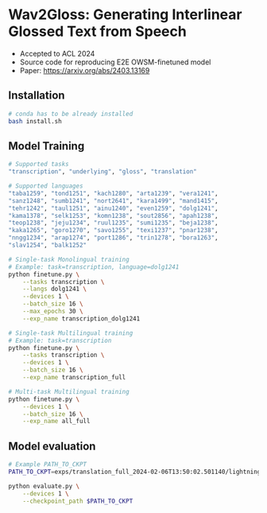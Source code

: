 # Wav2Gloss: Generating Interlinear Glossed Text from Speech
- Accepted to ACL 2024
- Source code for reproducing E2E OWSM-finetuned model
- Paper: https://arxiv.org/abs/2403.13169

## Installation
```sh
# conda has to be already installed
bash install.sh
```

## Model Training
```sh
# Supported tasks
"transcription", "underlying", "gloss", "translation"

# Supported languages
"taba1259", "tond1251", "kach1280", "arta1239", "vera1241",
"sanz1248", "sumb1241", "nort2641", "kara1499", "mand1415",
"tehr1242", "taul1251", "ainu1240", "even1259", "dolg1241",
"kama1378", "selk1253", "komn1238", "sout2856", "apah1238",
"teop1238", "jeju1234", "ruul1235", "sumi1235", "beja1238",
"kaka1265", "goro1270", "savo1255", "texi1237", "pnar1238",
"nngg1234", "arap1274", "port1286", "trin1278", "bora1263",
"slav1254", "balk1252"

# Single-task Monolingual training
# Example: task=transcription, language=dolg1241
python finetune.py \
    --tasks transcription \
    --langs dolg1241 \
    --devices 1 \
    --batch_size 16 \
    --max_epochs 30 \
    --exp_name transcription_dolg1241

# Single-task Multilingual training
# Example: task=transcription
python finetune.py \
    --tasks transcription \
    --devices 1 \
    --batch_size 16 \
    --exp_name transcription_full

# Multi-task Multilingual training
python finetune.py \
    --devices 1 \
    --batch_size 16 \
    --exp_name all_full
```

## Model evaluation
```sh
# Example PATH_TO_CKPT
PATH_TO_CKPT=exps/translation_full_2024-02-06T13:50:02.501140/lightning_logs/version_141479/checkpoints/epoch=5-step=16548.ckpt

python evaluate.py \
    --devices 1 \
    --checkpoint_path $PATH_TO_CKPT
```
